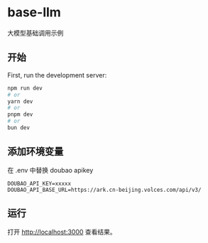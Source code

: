 # base-llm

大模型基础调用示例

## 开始

First, run the development server:

```bash
npm run dev
# or
yarn dev
# or
pnpm dev
# or
bun dev
```

## 添加环境变量

在 .env 中替换 doubao apikey

```
DOUBAO_API_KEY=xxxxx
DOUBAO_API_BASE_URL=https://ark.cn-beijing.volces.com/api/v3/
```

## 运行

打开 [http://localhost:3000](http://localhost:3000) 查看结果。
